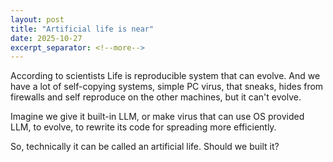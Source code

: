 ```yaml
---
layout: post
title: "Artificial life is near"
date: 2025-10-27
excerpt_separator: <!--more-->
---
```


According to scientists Life is reproducible system that can evolve. And we have a lot of self-copying systems, simple PC virus, that sneaks, hides from firewalls and self reproduce on the other machines, but it can't evolve.

Imagine we give it built-in LLM, or make virus that can use OS provided LLM, to evolve, to rewrite its code for spreading more efficiently.

So, technically it can be called an artificial life. Should we built it?